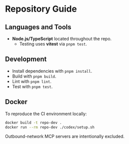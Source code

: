 # Repository Guide

## Languages and Tools
- **Node.js/TypeScript** located throughout the repo.
  - Testing uses **vitest** via `pnpm test`.

## Development
- Install dependencies with `pnpm install`.
- Build with `pnpm build`.
- Lint with `pnpm lint`.
- Test with `pnpm test`.

## Docker
To reproduce the CI environment locally:
```bash
docker build -t repo-dev .
docker run --rm repo-dev ./codex/setup.sh
```

Outbound-network MCP servers are intentionally excluded.
